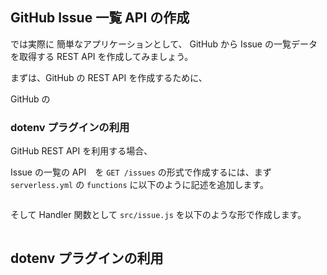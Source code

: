 ## GitHub Issue 一覧 API の作成

では実際に 簡単なアプリケーションとして、
GitHub から Issue の一覧データを取得する REST API を作成してみましょう。

まずは、GitHub の REST API を作成するために、

GitHub の

### dotenv プラグインの利用

GitHub REST API を利用する場合、


Issue の一覧の API　を `GET /issues` の形式で作成するには、まず `serverless.yml` の `functions` に以下のように記述を追加します。

```

```

そして Handler 関数として `src/issue.js` を以下のような形で作成します。

```

```

## dotenv プラグインの利用

